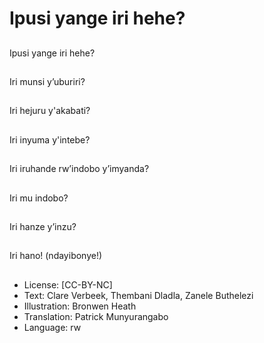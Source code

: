 # Ipusi yange iri hehe?

##
Ipusi yange iri hehe?

##
Iri munsi y’uburiri?

##
Iri hejuru y'akabati?

##
Iri inyuma y'intebe?

##
Iri iruhande rw’indobo y’imyanda?

##
Iri mu indobo?

##
Iri hanze y’inzu?

##
Iri hano! (ndayibonye!)

##
* License: [CC-BY-NC]
* Text: Clare Verbeek, Thembani Dladla, Zanele Buthelezi
* Illustration: Bronwen Heath
* Translation: Patrick Munyurangabo
* Language: rw
